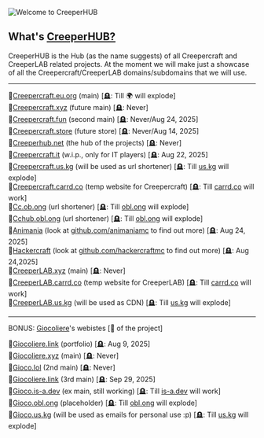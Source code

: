  ![Welcome to CreeperHUB](https://i.imgur.com/DX4XGtb.png)
## What's [CreeperHUB?](https://creeperhub.net) 

CreeperHUB is the Hub (as the name suggests) of all Creepercraft and CreeperLAB related projects.
At the moment we will make just a showcase of all the Creepercraft/CreeperLAB domains/subdomains that we will use.

------------------------------------------

👀[Creepercraft.eu.org](https://creepercraft.eu.org) (main) [🪦: Till 🌍 will explode] <br>
👀[Creepercraft.xyz](https://creepercraft.xyz) (future main) [🪦: Never]<br>
👀[Creepercraft.fun](https://creepercraft.fun) (second main) [🪦: Never/Aug 24, 2025]<br>
👀[Creepercraft.store](https://creepercraft.store) (future store) [🪦: Never/Aug 14, 2025]<br>
👀[Creeperhub.net](https://creeperhub.net) (the hub of the projects) [🪦: Never]<br>
👀[Creepercraft.it](https://creepercraft.it) (w.i.p., only for IT players) [🪦: Aug 22, 2025]<br>
👀[Creepercraft.us.kg](https://creepercraft.us.kg) (will be used as url shortener) [🪦: Till [us.kg](https://github.com/DigitalPlatDev/US.KG) will explode]<br>
👀[Creepercraft.carrd.co](https://creepercraft.carrd.co) (temp website for Creepercraft) [🪦: Till [carrd.co](https://carrd.co/) will work]<br>
👀[Cc.ob.ong](https://cc.obl.ong) (url shortener) [🪦: Till [obl.ong](https://github.com/obl-ong) will explode]<br>
👀[Cchub.obl.ong](https://cchub.obl.ong) (url shortener) [🪦: Till [obl.ong](https://github.com/obl-ong) will explode]<br>
👀[Animania](https://creepercraft.fun/animania) (look at [github.com/animaniamc](https://github.com/animaniamc) to find out more) [🪦: Aug 24, 2025]<br>
👀[Hackercraft](https://creepercraft.fun/hackercraft) (look at [github.com/hackercraftmc](https://github.com/hackercraftmc) to find out more) [🪦: Aug 24,2025]<br>
👀[CreeperLAB.xyz](https://creeperlab.xyz) (main) [🪦: Never]<br>
👀[CreeperLAB.carrd.co](https://creeperlab.carrd.co) (temp website for CreeperLAB) [🪦: Till [carrd.co](https://carrd.co/) will work]<br>
👀[CreeperLAB.us.kg](https://creeperlab.us.kg) (will be used as CDN) [🪦: Till [us.kg](https://github.com/DigitalPlatDev/US.KG) will explode]<br>

-------------------------------------------

BONUS: [Giocoliere](https://github.com/giocoliere)'s webistes [👑 of the project]

👀[Giocoliere.link](https://giocoliere.link) (portfolio) [🪦: Aug 9, 2025]<br>
👀[Giocoliere.xyz](https://giocoliere.xyz) (main) [🪦: Never]<br>
👀[Gioco.lol](https://gioco.lol) (2nd main) [🪦: Never]<br>
👀[Giocoliere.link](https://giocoliere.ovh) (3rd main) [🪦: Sep 29, 2025]<br>
👀[Gioco.is-a.dev](https://gioco.is-a.dev) (ex main, still working) [🪦: Till [is-a.dev](https://github.com/is-a-dev) will work]<br>
👀[Gioco.obl.ong](https://gioco.obl.ong) (placeholder) [🪦: Till [obl.ong](https://github.com/obl-ong) will explode]<br>
👀[Gioco.us.kg](https://gioco.us.kg) (will be used as emails for personal use :p) [🪦: Till [us.kg](https://github.com/DigitalPlatDev/US.KG) will explode]<br>
